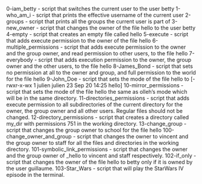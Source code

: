 0-iam_betty - script that switches the current user to the user betty
1-who_am_i - script that prints the effective username of the current user
2-groups - script that prints all the groups the current user is part of
3-new_owner - script that changes the owner of the file hello to the user betty
4-empty - script that creates an empty file called hello
5-execute - script that adds execute permission to the owner of the file hello
6-multiple_permissions - script that adds execute permission to the owner and the group owner, and read permission to other users, to the file hello
7-everybody - script that adds execution permission to the owner, the group owner and the other users, to the file hello
8-James_Bond - script that sets no permission at all to the owner and group, and full permission to the world for the file hello
9-John_Doe - script that sets the mode of the file hello to [-rwxr-x-wx 1 julien julien 23 Sep 20 14:25 hello]
10-mirror_permissions - script that sets the mode of the file hello the same as olleh’s mode which will be in the same directory.
11-directories_permissions - script that adds execute permission to all subdirectories of the current directory for the owner, the group owner and all other users. Regular files should not be changed.
12-directory_permissions - script that creates a directory called my_dir with permissions 751 in the working directory.
13-change_group - script that changes the group owner to school for the file hello
100-change_owner_and_group - script that changes the owner to vincent and the group owner to staff for all the files and directories in the working directory.
101-symbolic_link_permissions - script that changes the owner and the group owner of _hello to vincent and staff respectively.
102-if_only - script that changes the owner of the file hello to betty only if it is owned by the user guillaume.
103-Star_Wars - script that will play the StarWars IV episode in the terminal.
